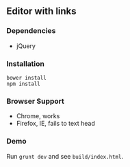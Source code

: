 
Editor with links
------

### Dependencies

* jQuery

### Installation

```
bower install
npm install
```

### Browser Support

* Chrome, works
* Firefox, IE, fails to text head

### Demo

Run `grunt dev` and see `build/index.html`.